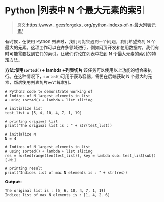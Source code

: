 # Python |列表中 N 个最大元素的索引

> 原文:[https://www . geesforgeks . org/python-indexs-of-n-最大列表元素/](https://www.geeksforgeeks.org/python-indices-of-n-largest-elements-in-list/)

有时候，在使用 Python 列表时，我们可能会遇到一个问题，我们希望找到 N 个最大的元素。这项工作可以在许多领域进行，例如网页开发和使用数据库。我们有时可能需要找到它们的索引。让我们讨论在列表中找到 N 个最大元素的索引的特定方法。

**方法:使用`sorted()` + lambda +列表切片**
该任务可以使用以上功能的组合来执行。在这种情况下，`sorted()`可用于获取容器，需要在后端获取 N 个最大的元素，然后使用列表切片来计算索引。

```
# Python3 code to demonstrate working of
# Indices of N largest elements in list
# using sorted() + lambda + list slicing

# initialize list
test_list = [5, 6, 10, 4, 7, 1, 19]

# printing original list
print("The original list is : " + str(test_list))

# initialize N 
N = 4

# Indices of N largest elements in list
# using sorted() + lambda + list slicing
res = sorted(range(len(test_list)), key = lambda sub: test_list[sub])[-N:]

# printing result
print("Indices list of max N elements is : " + str(res))
```

**Output :**

```
The original list is : [5, 6, 10, 4, 7, 1, 19]
Indices list of max N elements is : [1, 4, 2, 6]

```